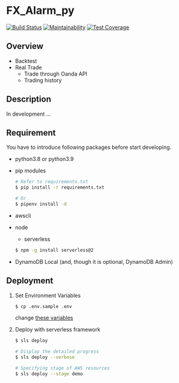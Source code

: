 # FX_Alarm_py

[![Build Status](https://app.travis-ci.com/siruku6/fx_alarm_py.svg)](https://app.travis-ci.com/github/siruku6/fx_alarm_py/branches)
[![Maintainability](https://api.codeclimate.com/v1/badges/67acc571f4fe4e7f7959/maintainability)](https://codeclimate.com/github/siruku6/fx_alarm_py/maintainability)
[![Test Coverage](https://api.codeclimate.com/v1/badges/67acc571f4fe4e7f7959/test_coverage)](https://codeclimate.com/github/siruku6/fx_alarm_py/test_coverage)

## Overview

- Backtest
- Real Trade
    - Trade through Oanda API
    - Trading history

## Description

In development ...

## Requirement

You have to introduce following packages before start developing.

- python3.8 or python3.9
- pip modules
    ```bash
    # Refer to requirements.txt
    $ pip install -r requirements.txt

    # Or
    $ pipenv install -d
    ```

- awscli
- node
    - serverless
    ```bash
    $ npm -g install serverless@2
    ```
- DynamoDB Local (and, though it is optional, DynamoDB Admin)

## Deployment

1. Set Environment Variables

    ```bash
    $ cp .env.sample .env
    ```

    change [these variables](https://github.com/siruku6/fx_alarm_py/blob/develop/docs/env_variables.md)

2. Deploy with serverless framework

    ```bash
    $ sls deploy

    # Display the detailed progress
    $ sls deploy --verbose

    # Specifying stage of AWS resources
    $ sls deploy --stage demo
    ```

